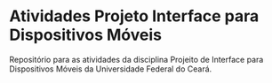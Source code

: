 # Atividades Projeto Interface para Dispositivos Móveis
Repositório para as atividades da disciplina Projeito de Interface para Dispositivos Móveis da Universidade Federal do Ceará.
